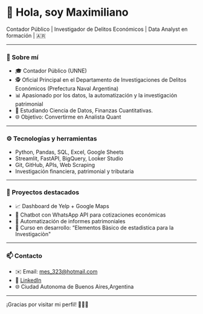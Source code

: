 # 👋 Hola, soy Maximiliano

Contador Público | Investigador de Delitos Económicos | Data Analyst en formación | 🇦🇷

---

### 🚀 Sobre mí

- 🎓 Contador Público (UNNE)
- 🕵️ Oficial Principal en el Departamento de Investigaciones de Delitos Económicos (Prefectura Naval Argentina)
- 📊 Apasionado por los datos, la automatización y la investigación patrimonial
- 🧠 Estudiando Ciencia de Datos, Finanzas Cuantitativas.
- 🌐 Objetivo: Convertirme en Analista Quant 

---

### ⚙️ Tecnologías y herramientas

- Python, Pandas, SQL, Excel, Google Sheets
- Streamlit, FastAPI, BigQuery, Looker Studio
- Git, GitHub, APIs, Web Scraping
- Investigación financiera, patrimonial y tributaria

---

### 📌 Proyectos destacados

- 📈 Dashboard de Yelp + Google Maps
- 🤖 Chatbot con WhatsApp API para cotizaciones económicas
- 📂 Automatización de informes patrimoniales
- 🧾 Curso en desarrollo: “Elementos Bàsico de estadistica para la Investigaciòn"

---

### 📫 Contacto

- ✉️ Email: mes_323@hotmail.com
- 💼 [LinkedIn](https://www.linkedin.com/in/maxsosa23)
- 🌐 Ciudad Autonoma de Buenos Aires,Argentina

---

¡Gracias por visitar mi perfil! 💼👨‍💻
